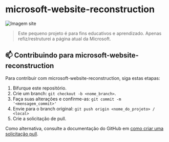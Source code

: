 # microsoft-website-reconstruction


<img src="image.png" alt="Imagem site">

> Este pequeno projeto é para fins educativos e aprendizado. Apenas refiz/restruturei a página atual da Microsoft.

## 📫 Contribuindo para microsoft-website-reconstruction

Para contribuir com microsoft-website-reconstruction, siga estas etapas:

1. Bifurque este repositório.
2. Crie um branch: `git checkout -b <nome_branch>`.
3. Faça suas alterações e confirme-as: `git commit -m '<mensagem_commit>'`
4. Envie para o branch original: `git push origin <nome_do_projeto> / <local>`
5. Crie a solicitação de pull.

Como alternativa, consulte a documentação do GitHub em [como criar uma solicitação pull](https://help.github.com/en/github/collaborating-with-issues-and-pull-requests/creating-a-pull-request).

